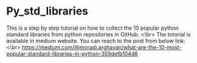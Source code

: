 # Py_std_libraries
This is a step by step tutorial on how to collect the 10 popular python standard libraries from python repositories in GitHub. <\br>
The totorial is available in medium website. You can reach to the post from below link:<\br>
https://medium.com/@moradi.arghavan/what-are-the-10-most-popular-standard-libraries-in-python-359defb104d6


